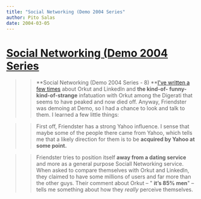 ```yaml
---
title: "Social Networking (Demo 2004 Series"
author: Pito Salas
date: 2004-03-05
---
```

# [Social Networking (Demo 2004 Series](None)



>>

>> **Social Networking (Demo 2004 Series - 8) **[I've written a few
times](</2004/01/24.html#a155>) about Orkut and LinkedIn and **the kind-of-
funny-kind-of-strange** infatuation with Orkut among the Digerati that seems
to have peaked and now died off. Anyway, Friendster was demoing at Demo, so I
had a chance to look and talk to them. I learned a few little things:

>>

>>  
>
>>

>> First off, Friendster has a strong Yahoo influence. I sense that maybe some
of the people there came from Yahoo, which tells me that a likely direction
for them is to be **acquired by Yahoo at some point.**

>>

>>  
>
>>

>> Friendster tries to position itself **away from a dating service** and more
as a general purpose Sociall Networking service. When asked to compare
themselves with Orkut and LinkedIn, they claimed to have some millions of
users and far more than the other guys. Their comment about Orkut – " **it’s
85%  men**" – tells me something about how they _really_ perceive themselves.



